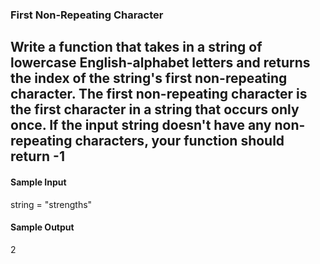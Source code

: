 ### First Non-Repeating Character

## Write a function that takes in a string of lowercase English-alphabet letters and returns the index of the string's first non-repeating character. The first non-repeating character is the first character in a string that occurs only once. If the input string doesn't have any non-repeating characters, your function should return -1


<h4>Sample Input</h4>
string = "strengths"

<h4>Sample Output</h4>
2
